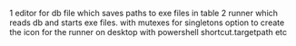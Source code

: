 1 editor for db file which saves paths to exe files in table
2 runner which reads db and starts exe files. with mutexes for singletons
option to create the icon for the runner on desktop with powershell shortcut.targetpath etc

